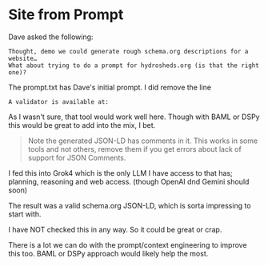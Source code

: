 # Site from Prompt

Dave asked the following:

```text
Thought, demo we could generate rough schema.org descriptions for a website…
What about trying to do a prompt for hydrosheds.org (is that the right one)?
```

The prompt.txt has Dave's initial prompt.  I did remove the line

```
A validator is available at:
```

As I wasn't sure, that tool would work well here.  Though with BAML or DSPy this would be great to add into the mix, I bet.

> Note the generated JSON-LD has comments in it.  This works in 
> some tools and not others, remove them if you get errors 
> about lack of support for JSON Comments.

I fed this into Grok4 which is the only LLM I have access to that has; planning, reasoning and web access.   (though OpenAI dnd Gemini should soon)

The result was a valid schema.org JSON-LD, which is sorta impressing to start with.

I have NOT checked this in any way.   So it could be great or crap. 

There is a lot we can do with the prompt/context engineering to improve this too.   BAML or DSPy approach would likely help the most.


